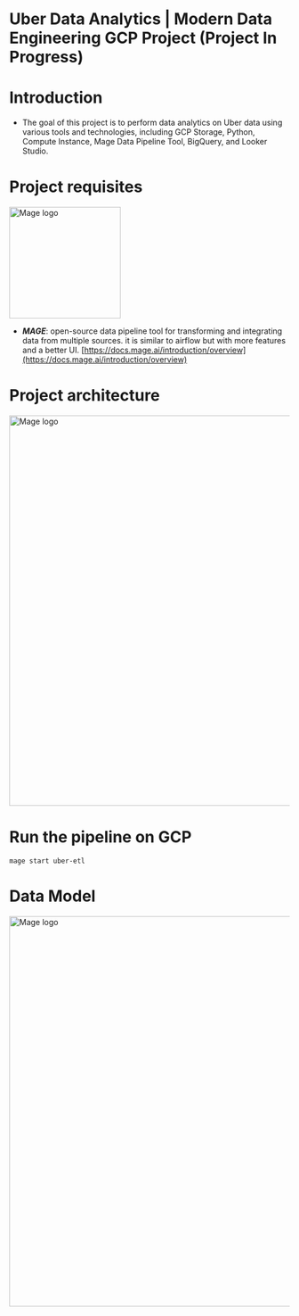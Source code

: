 # Uber Data Analytics | Modern Data Engineering GCP Project (Project In Progress)

# Introduction

- The goal of this project is to perform data analytics on Uber data using various tools and technologies, including GCP Storage, Python, Compute Instance, Mage Data Pipeline Tool, BigQuery, and Looker Studio.

# Project requisites

<img src="https://mintlify.s3-us-west-1.amazonaws.com/mage/logo/light.svg" alt="Mage logo" title="Title" width="200">

- ***MAGE***: open-source data pipeline tool for transforming and integrating data from multiple sources. it is similar to airflow but with more features and a better UI. [https://docs.mage.ai/introduction/overview](https://docs.mage.ai/introduction/overview)

# Project architecture

<img src="https://github.com/darshilparmar/uber-etl-pipeline-data-engineering-project/blob/main/architecture.jpg?raw=true" alt="Mage logo" title="Title" width="700">

# Run the pipeline on GCP

```
mage start uber-etl
```

# Data Model

<img src="https://github.com/darshilparmar/uber-etl-pipeline-data-engineering-project/blob/main/data_model.jpeg?raw=true" alt="Mage logo" title="Title" width="700">
